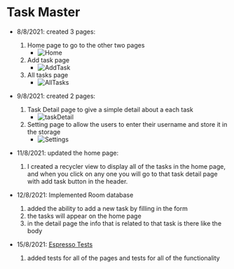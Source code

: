 # Task Master

- 8/8/2021: created 3 pages:
    1. Home page to go to the other two pages
        - ![Home](screenshots/Home.png)
    2. Add task page
        - ![AddTask](screenshots/AddTaskPage.png)
    3. All tasks page
        - ![AllTasks](screenshots/AllTasksPage.png)

- 9/8/2021: created 2 pages:
    1. Task Detail page to give a simple detail about a each task
        - ![taskDetail](screenshots/taskDetail.png)
    1. Setting page to allow the users to enter their username and store it in the storage
        - ![Settings](screenshots/Settings.png)

- 11/8/2021: updated the home page:
    1. I created a recycler view to display all of the tasks in the home page, and when you click on any one you will go to that task detail page with add task button in the header.
    
- 12/8/2021: Implemented Room database
    1. added the ability to add a new task by filling in the form
    1. the tasks will appear on the home page
    1. in the detail page the info that is related to that task is there like the body

- 15/8/2021: [Espresso Tests](app/src/androidTest/java/com/example/taskmaster)
    1. added tests for all of the pages and tests for all of the functionality